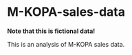 # M-KOPA-sales-data

**Note that this is fictional data!**

This is an analysis of M-KOPA sales data.
